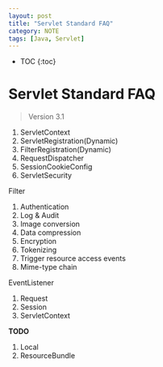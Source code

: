 ```yaml
---
layout: post
title: "Servlet Standard FAQ"
category: NOTE
tags: [Java, Servlet]
---
```

* TOC
{:toc}
# Servlet Standard FAQ
> Version 3.1

1. ServletContext
2. ServletRegistration(Dynamic)
3. FilterRegistration(Dynamic)
4. RequestDispatcher
5. SessionCookieConfig
6. ServletSecurity

Filter
1. Authentication
2. Log & Audit
3. Image conversion
4. Data compression
5. Encryption
6. Tokenizing
7. Trigger resource access events
8. Mime-type chain

EventListener
1. Request
2. Session
3. ServletContext

**TODO**
1. Local
2. ResourceBundle
